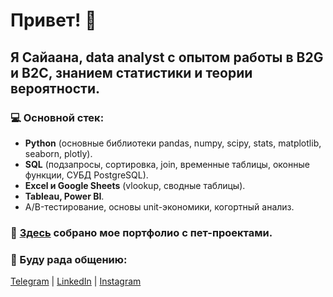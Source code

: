 # Привет! 👋

## Я Сайаана, data analyst с опытом работы в B2G и B2С, знанием статистики и теории вероятности.

### 💻 Основной стек:
- **Python** (основные библиотеки pandas, numpy, scipy, stats, matplotlib, seaborn, plotly).
- **SQL** (подзапросы, сортировка, join, временные таблицы, оконные функции, СУБД PostgreSQL).
- **Excel и Google Sheets** (vlookup, сводные таблицы).
- **Tableau, Power BI**.
- A/B-тестирование, основы unit-экономики, когортный анализ.

### 📑 [Здесь](https://github.com/saiaanastashkova/data_analytics_projects) собрано мое портфолио с пет-проектами.

### 📲 Буду рада общению:
[Telegram](t.me/ogonerova) | [LinkedIn](https://www.linkedin.com/in/saiaana-stashkova-786791262/) | [Instagram](https://www.instagram.com/ogonerovaa) 
